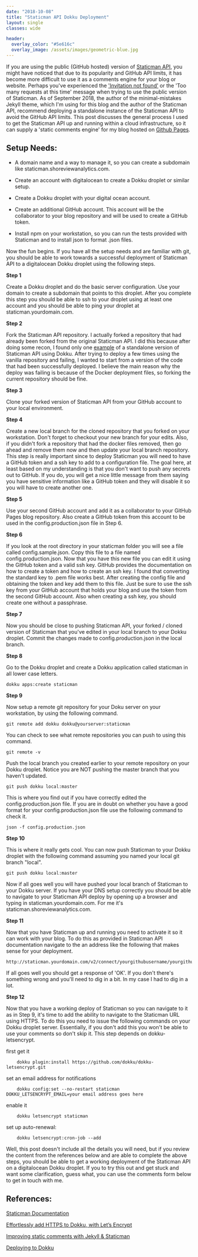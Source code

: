 ```yaml
---
date: "2018-10-08"
title: "Staticman API Dokku Deployment"
layout: single
classes: wide

header:
  overlay_color: "#5e616c"
  overlay_image: /assets/images/geometric-blue.jpg
---
```


If you are using the public (GitHub hosted) version of [Staticman API](https://github.com/eduardoboucas/staticman "Staticman API "), you might have noticed that due to its popularity and GitHub API limits, it has become more difficult to use it as a comments engine for your blog or website.  Perhaps you've experienced the  ['Invitation not found'](https://github.com/eduardoboucas/staticman/issues/227 "Invitation not found") or the 'Too many requests at this time' message when trying to use the public version of Staticman. As of September 2018, the author of the minimal-mistakes Jekyll theme, which I'm using for this blog and the author of the Staticman API, recommend deploying a standalone instance of the Staticman API to avoid the GitHub API limits. This post discusses the general process I used to get the Staticman API up and running within a cloud infrastructure, so it can supply a 'static comments engine' for my blog hosted on [Github Pages](https://pages.github.com/ "Github Pages").  

Setup Needs:
--------------

- A domain name and a way to manage it, so you can create a subdomain like staticman.shoreviewanalytics.com.          

- Create an account with digitalocean to create a Dokku droplet or similar setup.

- Create a Dokku droplet with your digital ocean account.  

- Create an additional GitHub account.  This account will be the collaborator to your blog repository and will be used to create a GitHub token.

- Install npm on your workstation, so you can run the tests provided with Staticman and to install json to format .json files.  


Now the fun begins.  If you have all the setup needs and are familiar with git, you should be able to work towards a successful deployment of Staticman API to a digitalocean Dokku droplet using the following steps.  

**Step 1**

Create a Dokku droplet and do the basic server configuration.  Use your domain to create a subdomain that points to this droplet. After you complete this step you should be able to ssh to your droplet using at least one account and you should be able to ping your droplet at staticman.yourdomain.com.

**Step 2**

Fork the Staticman API repository.  I actually forked a repository that had already been forked from the original Staticman API.  I did this because after doing some recon, I found only one [example](https://www.flyinggrizzly.net/2017/12/setting-up-staticman/ "Setting up Staticman for comments on a Jekyll blog") of a standalone version of Staticman API using Dokku.  After trying to deploy a few times using the vanilla repository and failing, I wanted to start from a version of the code that had been successfully deployed. I believe the main reason why the deploy was failing is because of the Docker deployment files, so forking the current repository should be fine.    

**Step 3**

Clone your forked version of Staticman API from your GitHub account to your local environment.

**Step 4**

Create a new local branch for the cloned repository that you forked on your workstation.  Don't forget to checkout your new branch for your edits. Also, if you didn't fork a repository that had the docker files removed, then go ahead and remove them now and then update your local branch repository.  This step is really important since to deploy Staticman you will need to have a GitHub token and a ssh key to add to a configuration file. The goal here, at least based on my understanding is that you don't want to push any secrets out to GitHub.  If you do, you will get a nice little message from them saying you have sensitive information like a GitHub token and they will disable it so you will have to create another one.  

**Step 5**

Use your second GitHub account and add it as a collaborator to your GitHub Pages blog repository.  Also create a GitHub token from this account to be used in the config.production.json file in Step 6.       

**Step 6**  

If you look at the root directory in your staticman folder you will see a file called config.sample.json.  Copy this file to a file named config.production.json. Now that you have this new file you can edit it using the GitHub token and a valid ssh key.  GitHub provides the documentation on how to create a token and how to create an ssh key.  I found that converting the standard key to .pem file works best.  After creating the config file and obtaining the token and key add them to this file.  Just be sure to use the ssh key from your GitHub account that holds your blog and use the token from the second GitHub account. Also when creating a ssh key, you should create one without a passphrase.  

**Step 7**

Now you should be close to pushing Staticman API, your forked / cloned version of Staticman that you've edited in your local branch to your Dokku droplet. Commit the changes made to config.production.json in the local branch.

**Step 8**

Go to the Dokku droplet and create a Dokku application called staticman in all lower case letters.  

```
dokku apps:create staticman
```

**Step 9**

Now setup a remote git repository for your Doku server on your workstation, by using the following command.  
```
git remote add dokku dokku@yourserver:staticman
```
You can check to see what remote repositories you can push to using this command.

```
git remote -v
```
Push the local branch you created earlier to your remote repository on your Dokku droplet.  Notice you are NOT pushing the master branch that you haven't updated.
```
git push dokku local:master
```
This is where you find out if you have correctly edited the config.production.json file.  If you are in doubt on whether you have a good format for your config.production.json file use the following command to check it.

```
json -f config.production.json  
```

**Step 10**

This is where it really gets cool.  You can now push Staticman to your Dokku droplet with the following command assuming you named your local git branch "local".  

```
git push dokku local:master  
```

Now if all goes well you will have pushed your local branch of Staticman to your Dokku server.  If you have your DNS setup correctly you should be able to navigate to your Staticman API deploy by opening up a browser and typing in staticman.yourdomain.com.  For me it's staticman.shoreviewanalytics.com.  

**Step 11**

Now that you have Staticman up and running you need to activate it so it can work with your blog.  To do this as provided in Staticman API documentation navigate to the an address like the following that makes sense for your deployment.  

```
http://staticman.yourdomain.com/v2/connect/yourgithubusername/yourgithubpagesblog.github.io  
```

If all goes well you should get a response of 'OK'.  If you don't there's something wrong and you'll need to dig in a bit.  In my case I had to dig in a lot.

**Step 12**

Now that you have a working deploy of Staticman so you can navigate to it as in Step 9, it's time to add the ability to navigate to the Staticman URL using HTTPS.  To do this you need to issue the following commands on your Dokku droplet server.  Essentially, if you don't add this you won't be able to use your comments so don't skip it. This step depends on dokku-letsencrypt.  

first get it

```
	dokku plugin:install https://github.com/dokku/dokku-letsencrypt.git
```
set an email address for notifications
```
	dokku config:set --no-restart staticman DOKKU_LETSENCRYPT_EMAIL=your email address goes here
```
enable it

```
	dokku letsencrypt staticman
```

set up auto-renewal:

```
	dokku letsencrypt:cron-job --add
```

Well, this post doesn't include all the details you will need, but if you review the content from the references below and are able to complete the above steps, you should be able to get a working deployment of the Staticman API on a digitalocean Dokku droplet.  If you to try this out and get stuck and want some clarification, guess what, you can use the comments form below to get in touch with me.  

References:
------------

[Staticman Documentation](https://staticman.net/docs/ "Staticman Documentation")

[Effortlessly add HTTPS to Dokku, with Let’s Encrypt](https://medium.com/@pimterry/effortlessly-add-https-to-dokku-with-lets-encrypt-900696366890 "Effortlessly add HTTPS to Dokku, with Let’s Encrypt")

[Improving static comments with Jekyll & Staticman](https://mademistakes.com/articles/improving-jekyll-static-comments/ "Improving static comments with Jekyll & Staticman")

[Deploying to Dokku](http://dokku.viewdocs.io/dokku~v0.12.13/deployment/application-deployment/ "Deploying to Dokku")
